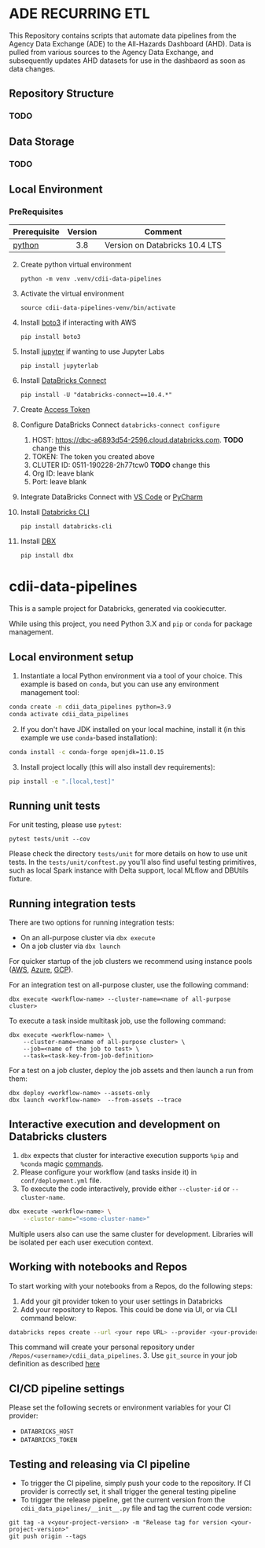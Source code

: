 # ADE RECURRING ETL

This Repository contains scripts that automate data pipelines from the Agency Data Exchange (ADE) to the All-Hazards Dashboard (AHD). Data is pulled from various sources to the Agency Data Exchange, and subsequently updates AHD datasets for use in the dashbaord as soon as data changes.

## Repository Structure

### TODO

## Data Storage

### TODO


## Local Environment

### PreRequisites

| Prerequisite        | Version          | Comment  |
| ------------- |:-------------:| -----|
| [python](https://www.python.org/downloads/release/python-380/) |3.8|Version on Databricks 10.4 LTS|


2. Create python virtual environment

	`python -m venv .venv/cdii-data-pipelines`
2. Activate the virtual environment
	
	`source cdii-data-pipelines-venv/bin/activate`
4.  Install [boto3](https://boto3.amazonaws.com/v1/documentation/api/latest/index.html) if interacting with AWS
	
	`pip install boto3`
6.  Install [jupyter](https://jupyter.org/) if wanting to use Jupyter Labs
	
	`pip install jupyterlab`
8.  Install [DataBricks Connect](https://docs.databricks.com/dev-tools/databricks-connect.html)
	
	`pip install -U "databricks-connect==10.4.*"`
10. Create [Access Token](https://docs.databricks.com/dev-tools/api/latest/authentication.html)
12. Configure DataBricks Connect
	`databricks-connect configure`
	1. HOST: https://dbc-a6893d54-2596.cloud.databricks.com. **TODO** change this
	2. TOKEN: The token you created above
	3. CLUTER ID: 0511-190228-2h77tcw0  **TODO** change this
	4. Org ID: leave blank
	5. Port: leave blank
14.  Integrate DataBricks Connect with [VS Code](https://learn.microsoft.com/en-us/azure/databricks/dev-tools/databricks-connect#visual-studio-code) or [PyCharm](https://learn.microsoft.com/en-us/azure/databricks/dev-tools/databricks-connect#pycharm)  	 
15. Install [Databricks CLI](https://docs.databricks.com/dev-tools/cli/index.html)

	`pip install databricks-cli`
17. Install [DBX](https://docs.databricks.com/dev-tools/dbx.html)
	
	`pip install dbx`









# cdii-data-pipelines

This is a sample project for Databricks, generated via cookiecutter.

While using this project, you need Python 3.X and `pip` or `conda` for package management.

## Local environment setup

1. Instantiate a local Python environment via a tool of your choice. This example is based on `conda`, but you can use any environment management tool:
```bash
conda create -n cdii_data_pipelines python=3.9
conda activate cdii_data_pipelines
```

2. If you don't have JDK installed on your local machine, install it (in this example we use `conda`-based installation):
```bash
conda install -c conda-forge openjdk=11.0.15
```

3. Install project locally (this will also install dev requirements):
```bash
pip install -e ".[local,test]"
```

## Running unit tests

For unit testing, please use `pytest`:
```
pytest tests/unit --cov
```

Please check the directory `tests/unit` for more details on how to use unit tests.
In the `tests/unit/conftest.py` you'll also find useful testing primitives, such as local Spark instance with Delta support, local MLflow and DBUtils fixture.

## Running integration tests

There are two options for running integration tests:

- On an all-purpose cluster via `dbx execute`
- On a job cluster via `dbx launch`

For quicker startup of the job clusters we recommend using instance pools ([AWS](https://docs.databricks.com/clusters/instance-pools/index.html), [Azure](https://docs.microsoft.com/en-us/azure/databricks/clusters/instance-pools/), [GCP](https://docs.gcp.databricks.com/clusters/instance-pools/index.html)).

For an integration test on all-purpose cluster, use the following command:
```
dbx execute <workflow-name> --cluster-name=<name of all-purpose cluster>
```

To execute a task inside multitask job, use the following command:
```
dbx execute <workflow-name> \
    --cluster-name=<name of all-purpose cluster> \
    --job=<name of the job to test> \
    --task=<task-key-from-job-definition>
```

For a test on a job cluster, deploy the job assets and then launch a run from them:
```
dbx deploy <workflow-name> --assets-only
dbx launch <workflow-name>  --from-assets --trace
```


## Interactive execution and development on Databricks clusters

1. `dbx` expects that cluster for interactive execution supports `%pip` and `%conda` magic [commands](https://docs.databricks.com/libraries/notebooks-python-libraries.html).
2. Please configure your workflow (and tasks inside it) in `conf/deployment.yml` file.
3. To execute the code interactively, provide either `--cluster-id` or `--cluster-name`.
```bash
dbx execute <workflow-name> \
    --cluster-name="<some-cluster-name>"
```

Multiple users also can use the same cluster for development. Libraries will be isolated per each user execution context.

## Working with notebooks and Repos

To start working with your notebooks from a Repos, do the following steps:

1. Add your git provider token to your user settings in Databricks
2. Add your repository to Repos. This could be done via UI, or via CLI command below:
```bash
databricks repos create --url <your repo URL> --provider <your-provider>
```
This command will create your personal repository under `/Repos/<username>/cdii_data_pipelines`.
3. Use `git_source` in your job definition as described [here](https://dbx.readthedocs.io/en/latest/guides/python/devops/notebook/?h=git_source#using-git_source-to-specify-the-remote-source)

## CI/CD pipeline settings

Please set the following secrets or environment variables for your CI provider:
- `DATABRICKS_HOST`
- `DATABRICKS_TOKEN`

## Testing and releasing via CI pipeline

- To trigger the CI pipeline, simply push your code to the repository. If CI provider is correctly set, it shall trigger the general testing pipeline
- To trigger the release pipeline, get the current version from the `cdii_data_pipelines/__init__.py` file and tag the current code version:
```
git tag -a v<your-project-version> -m "Release tag for version <your-project-version>"
git push origin --tags
```



